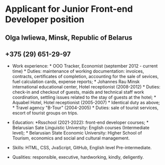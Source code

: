 # Applicant for  Junior Front-end Developer position
## Olga Iwliewa, Minsk, Republic of Belarus
## +375 (29) 651-29-97
* Work experience:
        * OOO Tracker, Economist (september 2012 - current time)
                * Duties: maintenance of working documentation:
                invoices, contracts, certificates of completion,
                accounting for the sale of sevices, fuel calculation cards,
                expense reports;
        * Johannes Rau Minsk international educational center, Hotel receptionist
            (2008-2012)
                * Duties: check-in and checkout of guests, maids and technical staff work coordination, settling issues related to the stay of guests at the hotel;
        * Aquabel Hotel, Hotel receptionist (2005-2007)
                * Identical duty as above;
        * Travel agency "B-Tour" (2004-2005)
                * Duties: sale of tourist services, escort of tourist groups on trips.

* Education:
        *Rsschool (2021-2022): front-end developer courses;
        * Belarusian Sate Linguistic University: English courses (Intermediate    level);
        * Belarusian State Economic University: Higher School of Tourism, economics and social and cultural management.

* Skills: HTML, CSS, JvaScript, GitHub, English level Pre-intermediate.
* Qualities: responsible, executive, hardworking, kindly, deligently.


